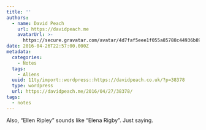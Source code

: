```yaml
---
title: ''
authors:
  - name: David Peach
    url: https://davidpeach.me
    avatarUrl: >-
      https://secure.gravatar.com/avatar/4d7faf5eee1f055a85788c44936b8995eaab6dfb004e7854ec747ccb272e91ee?s=96&d=mm&r=g
date: 2016-04-26T22:57:00.000Z
metadata:
  categories:
    - Notes
  tags:
    - Aliens
  uuid: 11ty/import::wordpress::https://davidpeach.co.uk/?p=38378
  type: wordpress
  url: https://davidpeach.me/2016/04/27/38378/
tags:
  - notes
---
```

Also, “Ellen Ripley” sounds like “Elena Rigby”. Just saying.